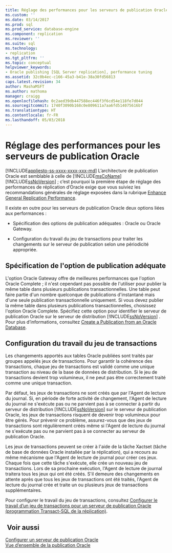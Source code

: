 ```yaml
---
title: Réglage des performances pour les serveurs de publication Oracle | Microsoft Docs
ms.custom: ''
ms.date: 03/14/2017
ms.prod: sql
ms.prod_service: database-engine
ms.component: replication
ms.reviewer: ''
ms.suite: sql
ms.technology:
- replication
ms.tgt_pltfrm: ''
ms.topic: conceptual
helpviewer_keywords:
- Oracle publishing [SQL Server replication], performance tuning
ms.assetid: 32c0b4ec-c166-45a3-b41e-38a30fd56813
caps.latest.revision: 34
author: MashaMSFT
ms.author: mathoma
manager: craigg
ms.openlocfilehash: 0c2aed39db447588ec446f3f6cd54e118fe7d044
ms.sourcegitcommit: 1740f3090b168c0e809611a7aa6fd514075616bf
ms.translationtype: HT
ms.contentlocale: fr-FR
ms.lasthandoff: 05/03/2018
---
```

# <a name="performance-tuning-for-oracle-publishers"></a>Réglage des performances pour les serveurs de publication Oracle
[!INCLUDE[appliesto-ss-xxxx-xxxx-xxx-md](../../../includes/appliesto-ss-xxxx-xxxx-xxx-md.md)]
  L’architecture de publication Oracle est semblable à celle de [!INCLUDE[msCoName](../../../includes/msconame-md.md)][!INCLUDE[ssNoVersion](../../../includes/ssnoversion-md.md)] ; c’est pourquoi la première étape de réglage des performances de réplication d’Oracle exige que vous suiviez les recommandations générales de réglage exposées dans la rubrique [Enhance General Replication Performance](../../../relational-databases/replication/administration/enhance-general-replication-performance.md).  
  
 Il existe en outre pour les serveurs de publication Oracle deux options liées aux performances :  
  
-   Spécification des options de publication adéquates : Oracle ou Oracle Gateway.  
  
-   Configuration du travail du jeu de transactions pour traiter les changements sur le serveur de publication selon une périodicité appropriée.  
  
## <a name="specifying-the-appropriate-publishing-option"></a>Spécification de l'option de publication adéquate  
 L'option Oracle Gateway offre de meilleures performances que l'option Oracle Complete ; il n'est cependant pas possible de l'utiliser pour publier la même table dans plusieurs publications transactionnelles. Une table peut faire partie d'un nombre quelconque de publications d'instantané mais d'une seule publication transactionnelle uniquement. Si vous devez publier la même table dans plusieurs publications transactionnelles, choisissez l'option Oracle Complete. Spécifiez cette option pour identifier le serveur de publication Oracle sur le serveur de distribution [!INCLUDE[ssNoVersion](../../../includes/ssnoversion-md.md)] . Pour plus d’informations, consultez [Create a Publication from an Oracle Database](../../../relational-databases/replication/publish/create-a-publication-from-an-oracle-database.md).  
  
## <a name="configuring-the-transaction-set-job"></a>Configuration du travail du jeu de transactions  
 Les changements apportés aux tables Oracle publiées sont traités par groupes appelés jeux de transactions. Pour garantir la cohérence des transactions, chaque jeu de transactions est validé comme une unique transaction au niveau de la base de données de distribution. Si le jeu de transactions devient trop volumineux, il ne peut pas être correctement traité comme une unique transaction.  
  
 Par défaut, les jeux de transactions ne sont créés que par l'Agent de lecture du journal. Si, en période de forte activité de changement, l'Agent de lecture du journal ne s'exécute pas ou ne parvient pas à se connecter à partir du serveur de distribution [!INCLUDE[ssNoVersion](../../../includes/ssnoversion-md.md)] sur le serveur de publication Oracle, les jeux de transactions risquent de devenir trop volumineux pour être gérés. Pour prévenir ce problème, assurez-vous que des jeux de transactions sont régulièrement créés même si l'Agent de lecture du journal ne s'exécute pas ou ne parvient pas à se connecter au serveur de publication Oracle.  
  
 Les jeux de transactions peuvent se créer à l'aide de la tâche Xactset (tâche de base de données Oracle installée par la réplication), qui a recours au même mécanisme que l'Agent de lecture de journal pour créer ces jeux. Chaque fois que cette tâche s'exécute, elle crée un nouveau jeu de transactions. Lors de sa prochaine exécution, l'Agent de lecture de journal traitera tous les jeux qui ont été créés. S'il demeure des changements en attente après que tous les jeux de transactions ont été traités, l'Agent de lecture du journal crée et traite un ou plusieurs jeux de transactions supplémentaires.  
  
 Pour configurer le travail du jeu de transactions, consultez [Configurer le travail d’un jeu de transactions pour un serveur de publication Oracle &#40;programmation Transact-SQL de la réplication&#41;](../../../relational-databases/replication/administration/configure-the-transaction-set-job-for-an-oracle-publisher.md).  
  
## <a name="see-also"></a> Voir aussi  
 [Configurer un serveur de publication Oracle](../../../relational-databases/replication/non-sql/configure-an-oracle-publisher.md)   
 [Vue d’ensemble de la publication Oracle](../../../relational-databases/replication/non-sql/oracle-publishing-overview.md)  
  
  

